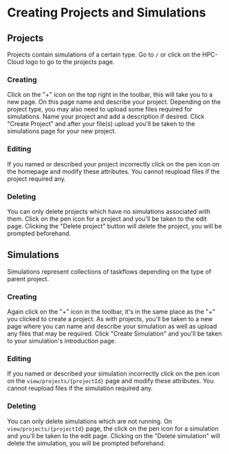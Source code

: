 # Creating Projects and Simulations

## Projects

Projects contain simulations of a certain type. Go to `/` or click on the HPC-Cloud logo to go to the projects page. 

### Creating 

Click on the "+" icon on the top right in the toolbar, this will take you to a new page. On this page name and describe your project. Depending on the project type, you may also need to upload some files required for simulations. Name your project and add a description if desired. Click "Create Project" and after your file(s) upload you'll be taken to the simulations page for your new project. 

### Editing 
If you named or described your project incorrectly click on the pen icon on the homepage and modify these attributes. You cannot reupload files if the project required any.

### Deleting
 
You can only delete projects which have no simulations associated with them. Click on the pen icon for a project and you'll be taken to the edit page. Clicking the "Delete project" button will delete the project, you will be prompted beforehand. 

## Simulations

Simulations represent collections of taskflows depending on the type of parent project.

### Creating  

Again click on the "+" icon in the toolbar, it's in the same place as the "+" you clicked to create a project. As with projects, you'll be taken to a new page where you can name and describe your simulation as well as upload any files that may be required. Click "Create Simulation" and you'll be taken to your simulation's introduction page. 

### Editing 

If you named or described your simulation incorrectly click on the pen icon on the `view/projects/{projectId}` page and modify these attributes. You cannot reupload files if the simulation required any.

### Deleting

You can only delete simulations which are not running. On `view/projects/{projectId}` page, the click on the pen icon for a simulation and you'll be taken to the edit page. Clicking on the "Delete simulation" will delete the simulation, you will be prompted beforehand.
